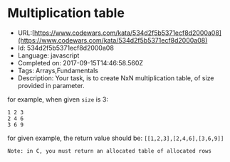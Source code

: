 # Multiplication table

 - URL:[https://www.codewars.com/kata/534d2f5b5371ecf8d2000a08](https://www.codewars.com/kata/534d2f5b5371ecf8d2000a08)
 - Id: 534d2f5b5371ecf8d2000a08
 - Language: javascript
 - Completed on: 2017-09-15T14:46:58.560Z
 - Tags: Arrays,Fundamentals
 - Description:
Your task, is to create NxN multiplication table, of size provided in parameter.

for example, when given `size` is 3:
```
1 2 3
2 4 6
3 6 9
```


for given example, the return value should be: `[[1,2,3],[2,4,6],[3,6,9]]`


```if:c
Note: in C, you must return an allocated table of allocated rows
```
